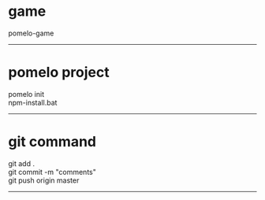 # game
pomelo-game</br>
****

# pomelo project
pomelo init</br>
npm-install.bat</br>
****

# git command
git add .</br>
git commit -m "comments"</br>
git push origin master</br>
****